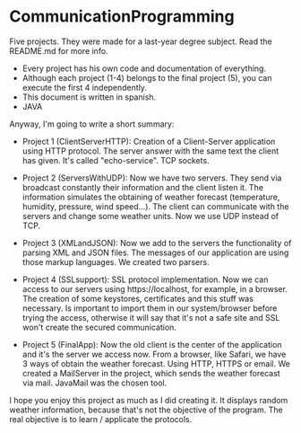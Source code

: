 # CommunicationProgramming
Five projects. They were made for a last-year degree subject. Read the README.md for more info. 

- Every project has his own code and documentation of everything. 
- Although each project (1-4) belongs to the final project (5), you can execute the first 4 independently.
- This document is written in spanish.
- JAVA

Anyway, I'm going to write a short summary:

* Project 1 (ClientServerHTTP): Creation of a Client-Server application using HTTP protocol. The server answer with the same text the client has given. It's called "echo-service". TCP sockets.

* Project 2 (ServersWithUDP): Now we have two servers. They send via broadcast constantly their information and the client listen it. The information simulates the obtaining of weather forecast (temperature, humidity, pressure, wind speed...). The client can communicate with the servers and change some weather units. Now we use UDP instead of TCP.

* Project 3 (XMLandJSON): Now we add to the servers the functionality of parsing XML and JSON files. The messages of our application are using those markup languages. We created two parsers.

* Project 4 (SSLsupport): SSL protocol implementation. Now we can access to our servers using https://localhost, for example, in a browser. The creation of some keystores, certificates and this stuff was necessary. Is important to import them in our system/browser before trying the access, otherwise it will say that it's not a safe site and SSL won't create the secured communication.

* Project 5 (FinalApp): Now the old client is the center of the application and it's the server we access now. From a browser, like Safari, we have 3 ways of obtain the weather forecast. Using HTTP, HTTPS or email. We created a MailServer in the project, which sends the weather forecast via mail. JavaMail was the chosen tool. 

I hope you enjoy this project as much as I did creating it. It displays random weather information, because that's not the objective of the program. The real objective is to learn / applicate the protocols. 


